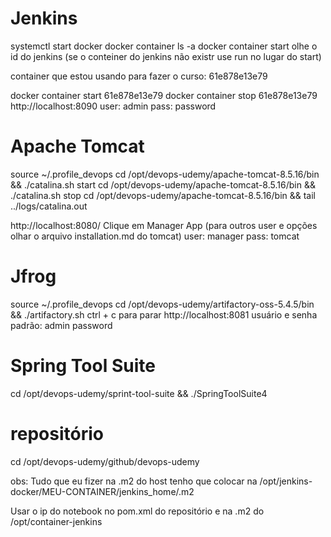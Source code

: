 # Jenkins
systemctl start docker
docker container ls -a
docker container start <CONTAINER ID> olhe o id do jenkins (se o conteiner do jenkins não existr use run no lugar do start)

container que estou usando para fazer o curso: 61e878e13e79

docker container start 61e878e13e79
docker container stop 61e878e13e79
http://localhost:8090
user: admin
pass: password


# Apache Tomcat
source ~/.profile_devops
cd /opt/devops-udemy/apache-tomcat-8.5.16/bin && ./catalina.sh start
cd /opt/devops-udemy/apache-tomcat-8.5.16/bin && ./catalina.sh stop
cd /opt/devops-udemy/apache-tomcat-8.5.16/bin && tail ../logs/catalina.out

http://localhost:8080/
Clique em Manager App (para outros user e opções olhar o arquivo installation.md do tomcat)
user: manager
pass: tomcat



# Jfrog
source ~/.profile_devops
cd /opt/devops-udemy/artifactory-oss-5.4.5/bin && ./artifactory.sh
ctrl + c para parar
http://localhost:8081
usuário e senha padrão:
admin
password

# Spring Tool Suite
cd /opt/devops-udemy/sprint-tool-suite && ./SpringToolSuite4

# repositório
cd /opt/devops-udemy/github/devops-udemy



obs:
Tudo que eu fizer na .m2 do host tenho que colocar na /opt/jenkins-docker/MEU-CONTAINER/jenkins_home/.m2

Usar o ip do notebook no pom.xml do repositório e na .m2 do /opt/container-jenkins